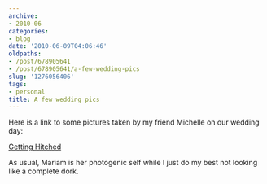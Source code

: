 ```yaml
---
archive:
- 2010-06
categories:
- blog
date: '2010-06-09T04:06:46'
oldpaths:
- /post/678905641
- /post/678905641/a-few-wedding-pics
slug: '1276056406'
tags:
- personal
title: A few wedding pics
---
```


Here is a link to some pictures taken by my friend Michelle on our wedding
day:

[Getting Hitched][1]

As usual, Mariam is her photogenic self while I just do my best not
looking like a complete dork.

[1]: http://www.flickr.com/photos/rjbismark90/sets/72157624220093794/

